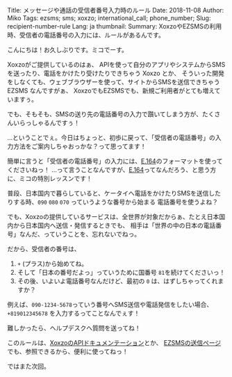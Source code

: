 Title: メッセージや通話の受信者番号入力時のルール
Date: 2018-11-08 
Author: Miko
Tags: ezsms; sms; xoxzo; international_call; phone_number;
Slug: recipient-number-rule
Lang: ja
thumbnail:
Summary: XoxzoやEZSMSの利用時、受信者の電話番号の入力には、ルールがあるんです。

こんにちは！お久しぶりです。ミコでーす。

Xoxzoがご提供しているのはぁ、
APIを使って自分のアプリやシステムからSMSを送ったり、電話をかけたり受けたりできちゃう Xoxzo とか、
そういった開発をしなくても、ウェブブラウザーを使って、サイトからSMSを送信できちゃう EZSMS なんですがぁ、
XoxzoでもEZSMSでも、新規ご利用者がとても増えていますぅ。

でも、そもそも、SMSの送り先の電話番号の入力で躓いてしまう方が、たくさんいらっしゃるんですぅ！

…ということでぇ。今日はちょっと、初歩に戻って、「受信者の電話番号」の入力方法をご案内しちゃおっかな？って思ってます！

簡単に言うと「受信者の電話番号」の入力には、[E.164](https://ja.wikipedia.org/wiki/E.164)のフォーマットを使ってくださいねっ！
…って言うことなんですが、[E.164](https://ja.wikipedia.org/wiki/E.164)ってなんだろう、と思う方に、ミコの特別レッスンです！

普段、日本国内で暮らしていると、ケータイへ電話をかけたりSMSを送信したりする時、`090` `080` `070` っていうような番号から始まる
電話番号を使うよね？

でも、Xoxzoの提供しているサービスは、全世界が対象だからぁ、たとえ日本国内から日本国内へ送信・発信するときでも、
相手は「世界の中の日本の電話番号」なんだ、っていうことを、忘れないでねっ。

だから、受信者の番号は、
1.  `+` (プラス)から始めてね。
2. そして「日本の番号だよっ」っていうために国番号 `81`を続けてくださいっ！
3. その後、いよいよ電話番号なんだけど、最初の `0` は、はずしちゃってくれますか？

例えば、`090-1234-5678`っていう番号へSMS送信や電話発信をしたい場合、`+819012345678` を入力するってことなんでぇす！

難しかったら、ヘルプデスクへ質問を送ってね！

このルールは、[XoxzoのAPIドキュメンテーション](https://docs.xoxzo.com/ja/sms.html#send-sms-messages-api)とか、
[EZSMSの送信ページ](https://www.ezsms.biz/ja/member/sendsms/)でも、参照できるから、便利に使ってねっ！

ではまた次回。
